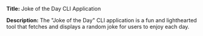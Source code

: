**Title:** Joke of the Day CLI Application

**Description:** The "Joke of the Day" CLI application is a fun and lighthearted tool that fetches and displays a random joke for users to enjoy each day.